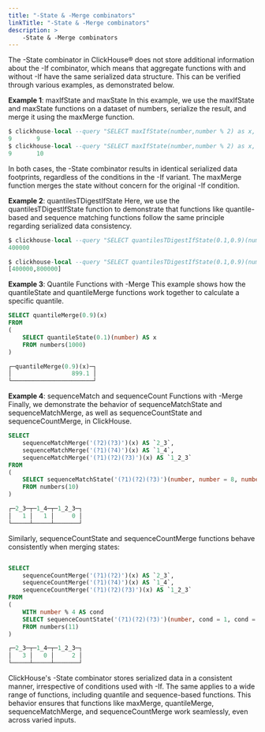 ```yaml
---
title: "-State & -Merge combinators"
linkTitle: "-State & -Merge combinators"
description: >
    -State & -Merge combinators
---
```


The -State combinator in ClickHouse® does not store additional information about the -If combinator, which means that aggregate functions with and without -If have the same serialized data structure. This can be verified through various examples, as demonstrated below.

**Example 1**: maxIfState and maxState
In this example, we use the maxIfState and maxState functions on a dataset of numbers, serialize the result, and merge it using the maxMerge function.

```sql
$ clickhouse-local --query "SELECT maxIfState(number,number % 2) as x, maxState(number) as y FROM numbers(10) FORMAT RowBinary" | clickhouse-local --input-format RowBinary --structure="x AggregateFunction(max,UInt64), y AggregateFunction(max,UInt64)" --query "SELECT maxMerge(x), maxMerge(y) FROM table"
9       9
$ clickhouse-local --query "SELECT maxIfState(number,number % 2) as x, maxState(number) as y FROM numbers(11) FORMAT RowBinary" | clickhouse-local --input-format RowBinary --structure="x AggregateFunction(max,UInt64), y AggregateFunction(max,UInt64)" --query "SELECT maxMerge(x), maxMerge(y) FROM table"
9       10
```

In both cases, the -State combinator results in identical serialized data footprints, regardless of the conditions in the -If variant. The maxMerge function merges the state without concern for the original -If condition.

**Example 2**: quantilesTDigestIfState
Here, we use the quantilesTDigestIfState function to demonstrate that functions like quantile-based and sequence matching functions follow the same principle regarding serialized data consistency.


```sql
$ clickhouse-local --query "SELECT quantilesTDigestIfState(0.1,0.9)(number,number % 2) FROM  numbers(1000000) FORMAT RowBinary" | clickhouse-local --input-format RowBinary --structure="x AggregateFunction(quantileTDigestWeighted(0.5),UInt64,UInt8)" --query "SELECT quantileTDigestWeightedMerge(0.4)(x) FROM table"
400000

$ clickhouse-local --query "SELECT quantilesTDigestIfState(0.1,0.9)(number,number % 2) FROM  numbers(1000000) FORMAT RowBinary" | clickhouse-local --input-format RowBinary --structure="x AggregateFunction(quantilesTDigestWeighted(0.5),UInt64,UInt8)" --query "SELECT quantilesTDigestWeightedMerge(0.4,0.8)(x) FROM table"
[400000,800000]

```

**Example 3**: Quantile Functions with -Merge
This example shows how the quantileState and quantileMerge functions work together to calculate a specific quantile.

```sql
SELECT quantileMerge(0.9)(x)
FROM
(
    SELECT quantileState(0.1)(number) AS x
    FROM numbers(1000)
)

┌─quantileMerge(0.9)(x)─┐
│                 899.1 │
└───────────────────────┘
```

**Example 4**: sequenceMatch and sequenceCount Functions with -Merge
Finally, we demonstrate the behavior of sequenceMatchState and sequenceMatchMerge, as well as sequenceCountState and sequenceCountMerge, in ClickHouse.

```sql
SELECT
    sequenceMatchMerge('(?2)(?3)')(x) AS `2_3`,
    sequenceMatchMerge('(?1)(?4)')(x) AS `1_4`,
    sequenceMatchMerge('(?1)(?2)(?3)')(x) AS `1_2_3`
FROM
(
    SELECT sequenceMatchState('(?1)(?2)(?3)')(number, number = 8, number = 5, number = 6, number = 9) AS x
    FROM numbers(10)
)

┌─2_3─┬─1_4─┬─1_2_3─┐
│   1 │   1 │     0 │
└─────┴─────┴───────┘
```

Similarly, sequenceCountState and sequenceCountMerge functions behave consistently when merging states:

```sql

SELECT
    sequenceCountMerge('(?1)(?2)')(x) AS `2_3`,
    sequenceCountMerge('(?1)(?4)')(x) AS `1_4`,
    sequenceCountMerge('(?1)(?2)(?3)')(x) AS `1_2_3`
FROM
(
    WITH number % 4 AS cond
    SELECT sequenceCountState('(?1)(?2)(?3)')(number, cond = 1, cond = 2, cond = 3, cond = 5) AS x
    FROM numbers(11)
)

┌─2_3─┬─1_4─┬─1_2_3─┐
│   3 │   0 │     2 │
└─────┴─────┴───────┘
```
ClickHouse's -State combinator stores serialized data in a consistent manner, irrespective of conditions used with -If. The same applies to a wide range of functions, including quantile and sequence-based functions. This behavior ensures that functions like maxMerge, quantileMerge, sequenceMatchMerge, and sequenceCountMerge work seamlessly, even across varied inputs.
